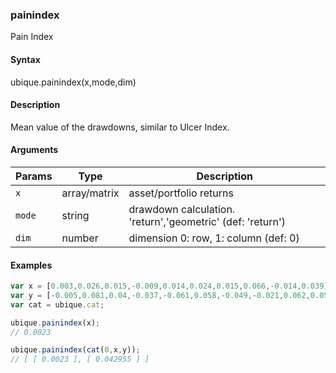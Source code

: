 ### painindex

Pain Index


#### Syntax

ubique.painindex(x,mode,dim)


#### Description

Mean value of the drawdowns, similar to Ulcer Index.  



#### Arguments

|Params|Type|Description
|---------|----|-----------
|`x` | array/matrix | asset/portfolio returns
|`mode` | string | drawdown calculation. 'return','geometric' (def: 'return')
|`dim` | number | dimension 0: row, 1: column (def: 0)


#### Examples

```js
var x = [0.003,0.026,0.015,-0.009,0.014,0.024,0.015,0.066,-0.014,0.039];
var y = [-0.005,0.081,0.04,-0.037,-0.061,0.058,-0.049,-0.021,0.062,0.058];
var cat = ubique.cat;

ubique.painindex(x);
// 0.0023

ubique.painindex(cat(0,x,y));
// [ [ 0.0023 ], [ 0.042955 ] ]
```

